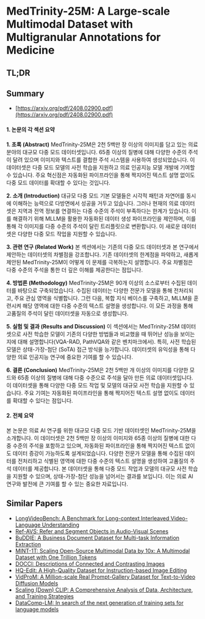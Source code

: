 # MedTrinity-25M: A Large-scale Multimodal Dataset with Multigranular Annotations for Medicine
## TL;DR
## Summary
- [https://arxiv.org/pdf/2408.02900.pdf](https://arxiv.org/pdf/2408.02900.pdf)

#### 1. 논문의 각 섹션 요약

**1. 초록 (Abstract)**
MedTrinity-25M은 2천 5백만 장 이상의 이미지를 담고 있는 의료 분야의 대규모 다중 모드 데이터셋입니다. 65종 이상의 질병에 대해 다양한 수준의 주석이 달려 있으며 이미지와 텍스트를 결합한 주석 시스템을 사용하여 생성되었습니다. 이 데이터셋은 다중 모드 모델의 사전 학습을 지원하고 의료 인공지능 모델 개발에 기여할 수 있습니다. 주요 혁신점은 자동화된 파이프라인을 통해 짝지어진 텍스트 설명 없이도 다중 모드 데이터를 확대할 수 있다는 것입니다.

**2. 소개 (Introduction)**
대규모 다중 모드 기본 모델들은 시각적 패턴과 자연어를 동시에 이해하는 능력으로 다방면에서 성공을 거두고 있습니다. 그러나 현재의 의료 데이터셋은 지역과 전역 정보를 연결하는 다중 수준의 주석이 부족하다는 한계가 있습니다. 이를 해결하기 위해 MLLM을 활용한 자동화된 데이터 생성 파이프라인을 제안하며, 이를 통해 각 이미지를 다중 수준의 주석이 달린 트리플릿으로 변환합니다. 이 새로운 데이터셋은 다양한 다중 모드 작업을 지원할 수 있습니다.

**3. 관련 연구 (Related Work)**
본 섹션에서는 기존의 다중 모드 데이터셋과 본 연구에서 제안하는 데이터셋의 차별점을 강조합니다. 기존 데이터셋의 한계점을 파악하고, 새롭게 제안된 MedTrinity-25M이 어떻게 이 문제를 극복하는지 설명합니다. 주요 차별점은 다중 수준의 주석을 통한 더 깊은 이해를 제공한다는 점입니다.

**4. 방법론 (Methodology)**
MedTrinity-25M은 90개 이상의 소스로부터 수집된 데이터를 바탕으로 구축되었습니다. 수집된 데이터는 다양한 전문가 모델을 통해 전처리되고, 주요 관심 영역을 식별합니다. 그런 다음, 복합 지식 베이스를 구축하고, MLLM을 훈련시켜 해당 영역에 대한 다중 수준의 텍스트 설명을 생성합니다. 이 모든 과정을 통해 고품질의 주석이 달린 데이터셋을 자동으로 생성합니다.

**5. 실험 및 결과 (Results and Discussion)**
이 섹션에서는 MedTrinity-25M 데이터셋으로 사전 학습한 모델이 기존의 다양한 방법들과 비교했을 때 뛰어난 성능을 보이는지에 대해 설명합니다(VQA-RAD, PathVQA와 같은 벤치마크에서). 특히, 사전 학습된 모델은 상태-가장-첨단 (SoTA) 접근 방식을 능가합니다. 데이터셋의 유익성을 통해 다양한 의료 인공지능 연구에 중요한 기여를 할 수 있습니다.

**6. 결론 (Conclusion)**
MedTrinity-25M은 2천 5백만 개 이상의 이미지를 다양한 모드와 65종 이상의 질병에 대해 다중 수준으로 주석을 달아 만든 의료 데이터셋입니다. 이 데이터셋을 통해 다양한 다중 모드 작업 및 모델의 대규모 사전 학습을 지원할 수 있습니다. 주요 기여는 자동화된 파이프라인을 통해 짝지어진 텍스트 설명 없이도 데이터를 확대할 수 있다는 점입니다.

#### 2. 전체 요약

본 논문은 의료 AI 연구를 위한 대규모 다중 모드 기반 데이터셋인 MedTrinity-25M을 소개합니다. 이 데이터셋은 2천 5백만 장 이상의 이미지와 65종 이상의 질병에 대한 다중 수준의 주석을 포함하고 있으며, 자동화된 파이프라인을 통해 짝지어진 텍스트 없이도 데이터 증강이 가능하도록 설계되었습니다. 다양한 전문가 모델을 통해 수집된 데이터를 전처리하고 식별된 영역에 대한 다중 수준의 텍스트 설명을 생성하여 고품질의 주석 데이터를 제공합니다. 본 데이터셋을 통해 다중 모드 작업과 모델의 대규모 사전 학습을 지원할 수 있으며, 상태-가장-첨단 성능을 넘어서는 결과를 보입니다. 이는 의료 AI 연구와 발전에 큰 기여를 할 수 있는 중요한 자료입니다.

## Similar Papers
- [LongVideoBench: A Benchmark for Long-context Interleaved Video-Language Understanding](2407.15754.md)
- [Ref-AVS: Refer and Segment Objects in Audio-Visual Scenes](2407.10957.md)
- [BuDDIE: A Business Document Dataset for Multi-task Information Extraction](2404.04003.md)
- [MINT-1T: Scaling Open-Source Multimodal Data by 10x: A Multimodal Dataset with One Trillion Tokens](2406.11271.md)
- [DOCCI: Descriptions of Connected and Contrasting Images](2404.19753.md)
- [HQ-Edit: A High-Quality Dataset for Instruction-based Image Editing](2404.09990.md)
- [VidProM: A Million-scale Real Prompt-Gallery Dataset for Text-to-Video Diffusion Models](2403.06098.md)
- [Scaling (Down) CLIP: A Comprehensive Analysis of Data, Architecture, and Training Strategies](2404.08197.md)
- [DataComp-LM: In search of the next generation of training sets for language models](2406.11794.md)
